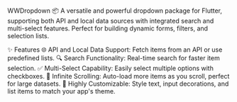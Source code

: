 WWDropdown 📦
A versatile and powerful dropdown package for Flutter, supporting both API and local data sources with integrated search and multi-select features. Perfect for building dynamic forms, filters, and selection lists.

✨ Features
🌐 API and Local Data Support: Fetch items from an API or use predefined lists.
🔍 Search Functionality: Real-time search for faster item selection.
✅ Multi-Select Capability: Easily select multiple options with checkboxes.
📜 Infinite Scrolling: Auto-load more items as you scroll, perfect for large datasets.
🎨 Highly Customizable: Style text, input decorations, and list items to match your app's theme.